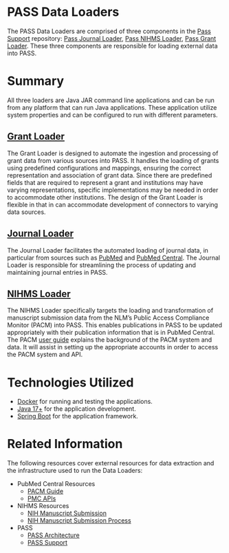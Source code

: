 # PASS Data Loaders

The PASS Data Loaders are comprised of three components in the [Pass Support](https://github.com/eclipse-pass/pass-support) repository: [Pass Journal Loader](https://github.com/eclipse-pass/pass-support/tree/main/pass-journal-loader), [Pass NIHMS Loader](https://github.com/eclipse-pass/pass-support/tree/main/pass-nihms-loader), [Pass Grant Loader](https://github.com/eclipse-pass/pass-support/tree/main/pass-grant-loader). These three components are responsible for loading external data into PASS.

# Summary

All three loaders are Java JAR command line applications and can be run from any platform that can run Java applications. These application utilize system properties and can be configured to run with different parameters.

## [Grant Loader](./grant-loader.md)

The Grant Loader is designed to automate the ingestion and processing of grant data from various sources into PASS. It handles the loading of grants using predefined configurations and mappings, ensuring the correct representation and association of grant data. Since there are predefined fields that are required to represent a grant and institutions may have varying representations, specific implementations may be needed in order to accommodate other institutions. The design of the Grant Loader is flexible in that in can accommodate development of connectors to varying data sources.

## [Journal Loader](./journal-loader.md)

The Journal Loader facilitates the automated loading of journal data, in particular from sources such as [PubMed](https://pubmed.ncbi.nlm.nih.gov/) and [PubMed Central](https://www.ncbi.nlm.nih.gov/pmc/). The Journal Loader is responsible for streamlining the process of updating and maintaining journal entries in PASS.

## [NIHMS Loader](./nihms-loader.md)

The NIHMS Loader specifically targets the loading and transformation of manuscript submission data from the NLM’s Public Access Compliance Monitor (PACM) into PASS. This enables publications in PASS to be updated appropriately with their publication information that is in PubMed Central. The PACM [user guide](https://www.ncbi.nlm.nih.gov/pmc/utils/pacm/static/pacm-user-guide.pdf) explains the background of the PACM system and data. It will assist in setting up the appropriate accounts in order to access the PACM system and API.

# Technologies Utilized

- [Docker](https://www.docker.com/products/docker-desktop/) for running and testing the applications.
- [Java 17+](https://www.oracle.com/java/technologies/downloads/) for the application development.
- [Spring Boot](https://spring.io/projects/spring-boot) for the application framework.

# Related Information

The following resources cover external resources for data extraction and the infrastructure used to run the Data Loaders:

- PubMed Central Resources
    - [PACM Guide](https://www.ncbi.nlm.nih.gov/pmc/utils/pacm/static/pacm-user-guide.pdf)
    - [PMC APIs](https://www.ncbi.nlm.nih.gov/pmc/tools/developers/#pmc-apis)
- NIHMS Resources
    - [NIH Manuscript Submission](https://www.nihms.nih.gov)
    - [NIH Manuscript Submission Process](https://www.nihms.nih.gov/about/overview/)
- PASS
  - [PASS Architecture](../../welcome-guide/deployment-architecture.md)
  - [PASS Support](https://github.com/eclipse-pass/pass-support)